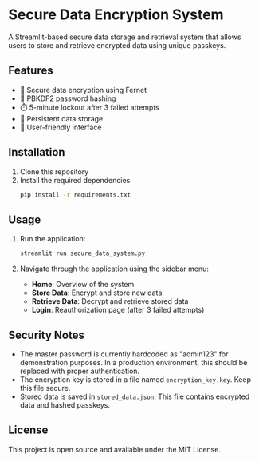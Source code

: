 # Secure Data Encryption System

A Streamlit-based secure data storage and retrieval system that allows users to store and retrieve encrypted data using unique passkeys.

## Features

- 🔐 Secure data encryption using Fernet
- 🔑 PBKDF2 password hashing
- ⏱️ 5-minute lockout after 3 failed attempts
- 💾 Persistent data storage
- 🎨 User-friendly interface

## Installation

1. Clone this repository
2. Install the required dependencies:
   ```bash
   pip install -r requirements.txt
   ```

## Usage

1. Run the application:
   ```bash
   streamlit run secure_data_system.py
   ```

2. Navigate through the application using the sidebar menu:
   - **Home**: Overview of the system
   - **Store Data**: Encrypt and store new data
   - **Retrieve Data**: Decrypt and retrieve stored data
   - **Login**: Reauthorization page (after 3 failed attempts)

## Security Notes

- The master password is currently hardcoded as "admin123" for demonstration purposes. In a production environment, this should be replaced with proper authentication.
- The encryption key is stored in a file named `encryption_key.key`. Keep this file secure.
- Stored data is saved in `stored_data.json`. This file contains encrypted data and hashed passkeys.

## License

This project is open source and available under the MIT License. 